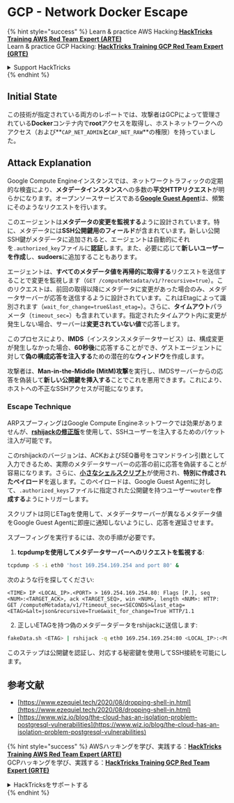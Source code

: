 # GCP - Network Docker Escape

{% hint style="success" %}
Learn & practice AWS Hacking:<img src="../../../.gitbook/assets/image (1) (1) (1).png" alt="" data-size="line">[**HackTricks Training AWS Red Team Expert (ARTE)**](https://training.hacktricks.xyz/courses/arte)<img src="../../../.gitbook/assets/image (1) (1) (1).png" alt="" data-size="line">\
Learn & practice GCP Hacking: <img src="../../../.gitbook/assets/image (2).png" alt="" data-size="line">[**HackTricks Training GCP Red Team Expert (GRTE)**<img src="../../../.gitbook/assets/image (2).png" alt="" data-size="line">](https://training.hacktricks.xyz/courses/grte)

<details>

<summary>Support HackTricks</summary>

* Check the [**subscription plans**](https://github.com/sponsors/carlospolop)!
* **Join the** 💬 [**Discord group**](https://discord.gg/hRep4RUj7f) or the [**telegram group**](https://t.me/peass) or **follow** us on **Twitter** 🐦 [**@hacktricks\_live**](https://twitter.com/hacktricks_live)**.**
* **Share hacking tricks by submitting PRs to the** [**HackTricks**](https://github.com/carlospolop/hacktricks) and [**HackTricks Cloud**](https://github.com/carlospolop/hacktricks-cloud) github repos.

</details>
{% endhint %}

## Initial State

この技術が指定されている両方のレポートでは、攻撃者はGCPによって管理されている**Docker**コンテナ内で**root**アクセスを取得し、ホストネットワークへのアクセス（および**`CAP_NET_ADMIN`**と**`CAP_NET_RAW`**の権限）を持っていました。

## Attack Explanation

Google Compute Engineインスタンスでは、ネットワークトラフィックの定期的な検査により、**メタデータインスタンス**への多数の**平文HTTPリクエスト**が明らかになります。オープンソースサービスである[**Google Guest Agent**](https://github.com/GoogleCloudPlatform/guest-agent)は、頻繁にそのようなリクエストを行います。

このエージェントは**メタデータの変更を監視する**ように設計されています。特に、メタデータには**SSH公開鍵用のフィールド**が含まれています。新しい公開SSH鍵がメタデータに追加されると、エージェントは自動的にそれを`.authorized_key`ファイルに**認証**します。また、必要に応じて**新しいユーザーを作成**し、**sudoers**に追加することもあります。

エージェントは、**すべてのメタデータ値を再帰的に取得する**リクエストを送信することで変更を監視します（`GET /computeMetadata/v1/?recursive=true`）。このリクエストは、前回の取得以降にメタデータに変更があった場合のみ、メタデータサーバーが応答を送信するように設計されています。これはEtagによって識別されます（`wait_for_change=true&last_etag=`）。さらに、**タイムアウト**パラメータ（`timeout_sec=`）も含まれています。指定されたタイムアウト内に変更が発生しない場合、サーバーは**変更されていない値**で応答します。

このプロセスにより、**IMDS**（インスタンスメタデータサービス）は、構成変更が発生しなかった場合、**60秒後**に応答することができ、ゲストエージェントに対して**偽の構成応答を注入する**ための潜在的な**ウィンドウ**を作成します。

攻撃者は、**Man-in-the-Middle (MitM)攻撃**を実行し、IMDSサーバーからの応答を偽装して**新しい公開鍵を挿入する**ことでこれを悪用できます。これにより、ホストへの不正なSSHアクセスが可能になります。

### Escape Technique

ARPスプーフィングはGoogle Compute Engineネットワークでは効果がありませんが、[**rshijackの修正版**](https://github.com/ezequielpereira/rshijack)を使用して、SSHユーザーを注入するためのパケット注入が可能です。

このrshijackのバージョンは、ACKおよびSEQ番号をコマンドライン引数として入力できるため、実際のメタデータサーバーの応答の前に応答を偽装することが容易になります。さらに、[**小さなシェルスクリプト**](https://gist.github.com/ezequielpereira/914c2aae463409e785071213b059f96c#file-fakedata-sh)が使用され、**特別に作成されたペイロード**を返します。このペイロードは、Google Guest Agentに対して、`.authorized_keys`ファイルに指定された公開鍵を持つユーザー`wouter`を**作成する**ようにトリガーします。

スクリプトは同じETagを使用して、メタデータサーバーが異なるメタデータ値をGoogle Guest Agentに即座に通知しないようにし、応答を遅延させます。

スプーフィングを実行するには、次の手順が必要です。

1. **tcpdumpを使用してメタデータサーバーへのリクエストを監視する**:
```bash
tcpdump -S -i eth0 'host 169.254.169.254 and port 80' &
```
次のような行を探してください:
```
<TIME> IP <LOCAL_IP>.<PORT> > 169.254.169.254.80: Flags [P.], seq <NUM>:<TARGET_ACK>, ack <TARGET_SEQ>, win <NUM>, length <NUM>: HTTP: GET /computeMetadata/v1/?timeout_sec=<SECONDS>&last_etag=<ETAG>&alt=json&recursive=True&wait_for_change=True HTTP/1.1
```
2. 正しいETAGを持つ偽のメタデータデータをrshijackに送信します:
```bash
fakeData.sh <ETAG> | rshijack -q eth0 169.254.169.254:80 <LOCAL_IP>:<PORT> <TARGET_SEQ> <TARGET_ACK>; ssh -i id_rsa -o StrictHostKeyChecking=no wouter@localhost
```
このステップは公開鍵を認証し、対応する秘密鍵を使用してSSH接続を可能にします。

## 参考文献

* [https://www.ezequiel.tech/2020/08/dropping-shell-in.html](https://www.ezequiel.tech/2020/08/dropping-shell-in.html)
* [https://www.wiz.io/blog/the-cloud-has-an-isolation-problem-postgresql-vulnerabilities](https://www.wiz.io/blog/the-cloud-has-an-isolation-problem-postgresql-vulnerabilities)

{% hint style="success" %}
AWSハッキングを学び、実践する：<img src="../../../.gitbook/assets/image (1) (1) (1).png" alt="" data-size="line">[**HackTricks Training AWS Red Team Expert (ARTE)**](https://training.hacktricks.xyz/courses/arte)<img src="../../../.gitbook/assets/image (1) (1) (1).png" alt="" data-size="line">\
GCPハッキングを学び、実践する：<img src="../../../.gitbook/assets/image (2).png" alt="" data-size="line">[**HackTricks Training GCP Red Team Expert (GRTE)**<img src="../../../.gitbook/assets/image (2).png" alt="" data-size="line">](https://training.hacktricks.xyz/courses/grte)

<details>

<summary>HackTricksをサポートする</summary>

* [**サブスクリプションプラン**](https://github.com/sponsors/carlospolop)を確認してください！
* **💬 [**Discordグループ**](https://discord.gg/hRep4RUj7f)または[**Telegramグループ**](https://t.me/peass)に参加するか、**Twitter** 🐦 [**@hacktricks\_live**](https://twitter.com/hacktricks_live)**をフォローしてください。**
* **[**HackTricks**](https://github.com/carlospolop/hacktricks)および[**HackTricks Cloud**](https://github.com/carlospolop/hacktricks-cloud)のGitHubリポジトリにPRを提出してハッキングトリックを共有してください。**

</details>
{% endhint %}
